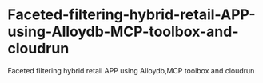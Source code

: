 # Faceted-filtering-hybrid-retail-APP-using-Alloydb-MCP-toolbox-and-cloudrun
Faceted filtering hybrid retail APP using Alloydb,MCP toolbox and cloudrun
